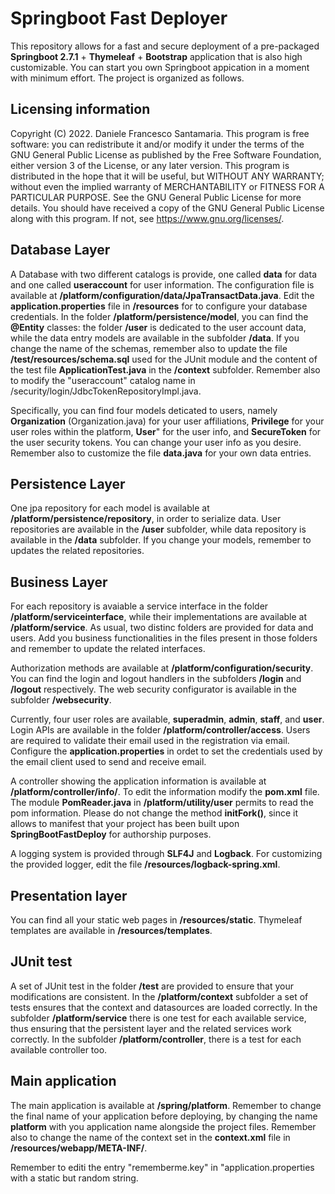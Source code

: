 # Springboot Fast Deployer

This repository allows for a fast and secure deployment of a pre-packaged **Springboot 2.7.1** + **Thymeleaf** + **Bootstrap** application that is also high customizable. You can start you own Springboot appication in a moment with minimum effort. The project is organized as follows.

## Licensing information
Copyright (C) 2022.  Daniele Francesco Santamaria. This program is free software: you can redistribute it and/or modify it under the terms of the GNU General Public License as published by the Free Software Foundation, either version 3 of the License, or any later version. This program is distributed in the hope that it will be useful, but WITHOUT ANY WARRANTY; without even the implied warranty of MERCHANTABILITY or FITNESS FOR A PARTICULAR PURPOSE. See the GNU General Public License for more details. You should have received a copy of the GNU General Public License along with this program. If not, see https://www.gnu.org/licenses/.


## Database Layer

A Database  with two different catalogs is provide, one called **data** for data and one called **useraccount** for user information. The configuration file is  available at **/platform/configuration/data/JpaTransactData.java**. Edit the **application.properties** file in **/resources** for to configure your database credentials. In the folder **/platform/persistence/model**, you can find the **@Entity** classes: the folder **/user** is dedicated to the user account data, while the data entry models are available in the subfolder **/data**. If you change the name of the  schemas, remember also to update the file **/test/resources/schema.sql** used for the JUnit module and the content of the test file **ApplicationTest.java** in the **/context** subfolder. Remember also to modify the "useraccount" catalog name in /security/login/JdbcTokenRepositoryImpl.java. 

Specifically, you can find four models deticated to users, namely **Organization** (Organization.java) for your user affiliations, **Privilege** for your user roles within the platform, **User**" for the user info, and **SecureToken** for the user security tokens. You can change your user info as you desire. Remember also to customize the file **data.java** for your own data entries.

## Persistence Layer

One jpa repository for each model is available at **/platform/persistence/repository**, in order to serialize data. User repositories are available in the **/user** subfolder, while data repository is available in the **/data** subfolder. If you change your models, remember to updates the related repositories.


## Business Layer
For each repository is avaiable a service interface in the folder **/platform/serviceinterface**, while their implementations are available at **/platform/service**. As usual, two distinc folders are provided for data and users. Add you business functionalities in the files present in those folders and remember to update the related interfaces. 

Authorization methods are available at  **/platform/configuration/security**. You can find the login and logout handlers in the subfolders **/login** and **/logout** respectively.  The web security configurator is available in the subfolder **/websecurity**.

Currently, four user roles are available, **superadmin**, **admin**, **staff**, and **user**.  Login APIs are available in the folder **/platform/controller/access**. Users are required to validate their email used in the registration via email. Configure the **application.properties** in ordet to set the credentials used by the email client used to send and receive email.

A controller showing the application information is available at **/platform/controller/info/**. To edit the information modify the **pom.xml** file. The module **PomReader.java** in **/platform/utility/user** permits to read the pom information. Please do not change the method **initFork()**, since it allows to manifest that your project has been built upon **SpringBootFastDeploy** for authorship purposes.

A logging system is provided through **SLF4J** and **Logback**. For customizing the provided logger, edit the file **/resources/logback-spring.xml**.

## Presentation layer

You can find all your static web pages in **/resources/static**. Thymeleaf templates are available in **/resources/templates**.


## JUnit test

A set of JUnit test in the folder **/test** are provided to ensure that your modifications are consistent. In the **/platform/context** subfolder a set of tests ensures that the context and datasources are loaded correctly. In the subfolder **/platform/service** there is one test for each available service, thus ensuring that the persistent layer and the related services work correctly. In the subfolder **/platform/controller**, there is a test for each available controller too.


## Main application
The main application is available at **/spring/platform**. Remember to change the final name of your application before deploying, by changing the name **platform** with you application name alongside the project files. Remember also to change the name of the context set in the **context.xml** file in **/resources/webapp/META-INF/**. 

Remember to editi the entry "rememberme.key" in "application.properties with a static but random string.
